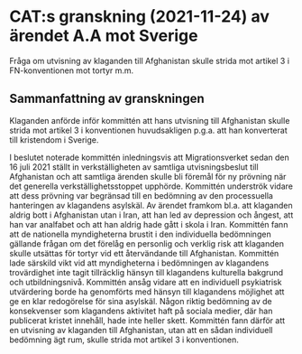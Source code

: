 # CAT:s granskning (2021-11-24) av ärendet A.A mot Sverige

Fråga om utvisning av klaganden till Afghanistan skulle strida mot artikel 3 i FN-konventionen mot tortyr m.m.

## Sammanfattning av granskningen

Klaganden anförde inför kommittén att hans utvisning till Afghanistan skulle strida mot artikel 3 i konventionen huvudsakligen p.g.a. att han konverterat till kristendom i Sverige.

I beslutet noterade kommittén inledningsvis att Migrationsverket sedan den 16 juli 2021 ställt in verkställigheten av samtliga utvisningsbeslut till Afghanistan och att samtliga ärenden skulle bli föremål för ny prövning när det generella verkställighetsstoppet upphörde. Kommittén underströk vidare att dess prövning var begränsad till en bedömning av den processuella hanteringen av klagandens asylskäl. Av ärendet framkom bl.a. att klaganden aldrig bott i Afghanistan utan i Iran, att han led av depression och ångest, att han var analfabet och att han aldrig hade gått i skola i Iran. Kommittén fann att de nationella myndigheterna brustit i den individuella bedömningen gällande frågan om det förelåg en personlig och verklig risk att klaganden skulle utsättas för tortyr vid ett återvändande till Afghanistan. Kommittén lade särskild vikt vid att myndigheterna i bedömningen av klagandens trovärdighet inte tagit tillräcklig hänsyn till klagandens kulturella bakgrund och utbildningsnivå. Kommittén ansåg vidare att en individuell psykiatrisk utvärdering borde ha genomförts med hänsyn till klagandens möjlighet att ge en klar redogörelse för sina asylskäl. Någon riktig bedömning av de konsekvenser som klagandens aktivitet haft på sociala medier, där han publicerat kristet innehåll, hade inte heller skett. Kommittén fann därför att en utvisning av klaganden till Afghanistan, utan att en sådan individuell bedömning ägt rum, skulle strida mot artikel 3 i konventionen.
